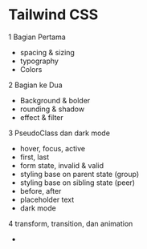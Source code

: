 # Tailwind CSS

1 Bagian Pertama

- spacing & sizing
- typography
- Colors

2 Bagian ke Dua

- Background & bolder
- rounding & shadow
- effect & filter

3 PseudoClass dan dark mode

- hover, focus, active
- first, last
- form state, invalid & valid
- styling base on parent state (group)
- styling base on sibling state (peer)
- before, after
- placeholder text
- dark mode

4 transform, transition, dan animation

- 

